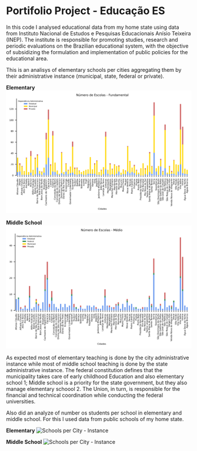 # Portifolio Project - Educação ES

In this code I analysed educational data from my home state using data from Instituto Nacional de Estudos e Pesquisas Educacionais Anísio Teixeira (INEP). The institute is responsible for promoting studies, research and periodic evaluations on the Brazilian educational system, with the objective of subsidizing the formulation and implementation of public policies for the educational area.

This is an analisys of elementary schools per cities aggregating them by their administrative instance (municipal, state, federal or private).

**Elementary**
![Schools per City - Instance](output/images/type_school_city_fundamental.png)

**Middle School**
![Schools per City - Instance](output/images/type_school_city_medio.png)

As expected most of elementary teaching is done by the city administrative instance while most of middle school teaching is done by the state administrative instance. The federal constitution defines that the municipality takes care of early childhood Education and also elementary school 1; Middle school is a priority for the state government, but they also manage elementary schoool 2. The Union, in turn, is responsible for the financial and technical coordination while conducting the federal universities.

Also did an analyze of number os students per school in elementary and middle school. For this I used data from public schools of my home state.

**Elementary**
![Schools per City - Instance](output/images/ratio_student_per_school_fund.png)

**Middle School**
![Schools per City - Instance](output/images/ratio_student_per_school_medio.png)

